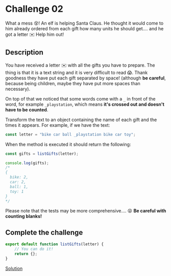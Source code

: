 # Challenge 02

What a mess 😵! An elf is helping Santa Claus. He thought it would come to him already ordered from each gift how many units he should get.... and he got a letter ✉️ Help him out!

## Description

You have received a letter ✉️ with all the gifts you have to prepare. The thing is that it is a text string and it is very difficult to read 😱. Thank goodness they have put each gift separated by space! (although **be careful**, because being children, maybe they have put more spaces than necessary).

On top of that we noticed that some words come with a `_` in front of the word, for example `_playstation`, which means **it's crossed out and doesn't have to be counted**.

Transform the text to an object containing the name of each gift and the times it appears. For example, if we have the text:

```javascript
const letter = "bike car ball _playstation bike car toy";
```

When the method is executed it should return the following:

```javascript
const gifts = listGifts(letter);

console.log(gifts);
/*
{
  bike: 2,
  car: 2,
  ball: 1,
  toy: 1
}
*/
```

Please note that the tests may be more comprehensive.... 😝 **Be careful with counting blanks!**

## Complete the challenge

```javascript
export default function listGifts(letter) {
	// You can do it!
	return {};
}
```

[Solution](./js/script.js)
